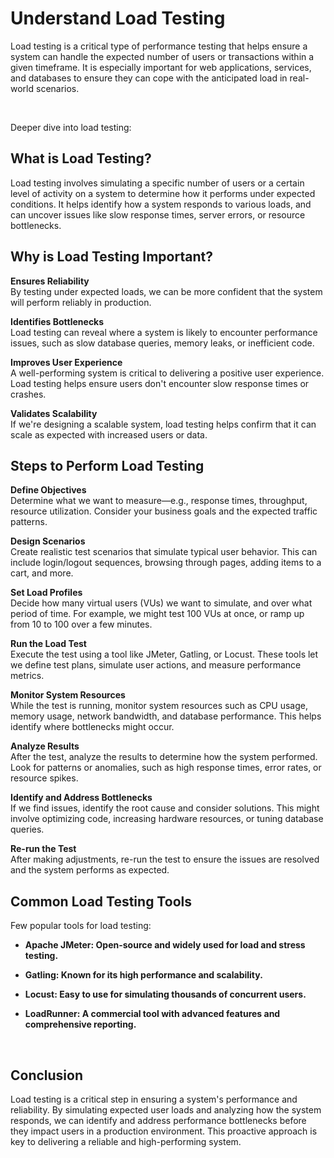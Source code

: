 # Understand Load Testing

Load testing is a critical type of performance testing that helps ensure a system can handle the expected number of users or transactions within a given timeframe. It is especially important for web applications, services, and databases to ensure they can cope with the anticipated load in real-world scenarios.

<br>

Deeper dive into load testing:

## What is Load Testing?

Load testing involves simulating a specific number of users or a certain level of activity on a system to determine how it performs under expected conditions. It helps identify how a system responds to various loads, and can uncover issues like slow response times, server errors, or resource bottlenecks.

## Why is Load Testing Important?

**Ensures Reliability** <br> By testing under expected loads, we can be more confident that the system will perform reliably in production.

**Identifies Bottlenecks** <br> Load testing can reveal where a system is likely to encounter performance issues, such as slow database queries, memory leaks, or inefficient code.

**Improves User Experience** <br> A well-performing system is critical to delivering a positive user experience. Load testing helps ensure users don't encounter slow response times or crashes.

**Validates Scalability** <br> If we're designing a scalable system, load testing helps confirm that it can scale as expected with increased users or data.

## Steps to Perform Load Testing

**Define Objectives** <br> Determine what we want to measure—e.g., response times, throughput, resource utilization. Consider your business goals and the expected traffic patterns.

**Design Scenarios** <br> Create realistic test scenarios that simulate typical user behavior. This can include login/logout sequences, browsing through pages, adding items to a cart, and more.

**Set Load Profiles** <br> Decide how many virtual users (VUs) we want to simulate, and over what period of time. For example, we might test 100 VUs at once, or ramp up from 10 to 100 over a few minutes.

**Run the Load Test** <br> Execute the test using a tool like JMeter, Gatling, or Locust. These tools let we define test plans, simulate user actions, and measure performance metrics.

**Monitor System Resources** <br> While the test is running, monitor system resources such as CPU usage, memory usage, network bandwidth, and database performance. This helps identify where bottlenecks might occur.

**Analyze Results** <br> After the test, analyze the results to determine how the system performed. Look for patterns or anomalies, such as high response times, error rates, or resource spikes.

**Identify and Address Bottlenecks** <br> If we find issues, identify the root cause and consider solutions. This might involve optimizing code, increasing hardware resources, or tuning database queries.

**Re-run the Test** <br> After making adjustments, re-run the test to ensure the issues are resolved and the system performs as expected.

## Common Load Testing Tools

Few popular tools for load testing:

- **Apache JMeter: Open-source and widely used for load and stress testing.**

- **Gatling: Known for its high performance and scalability.**

- **Locust: Easy to use for simulating thousands of concurrent users.**

- **LoadRunner: A commercial tool with advanced features and comprehensive reporting.**

<br>

## Conclusion

Load testing is a critical step in ensuring a system's performance and reliability. By simulating expected user loads and analyzing how the system responds, we can identify and address performance bottlenecks before they impact users in a production environment. This proactive approach is key to delivering a reliable and high-performing system.
